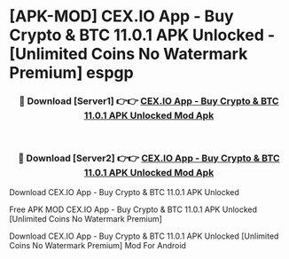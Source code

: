 # [APK-MOD] CEX.IO App - Buy Crypto & BTC 11.0.1 APK Unlocked - [Unlimited Coins No Watermark Premium] espgp



<div align="center">
<h3>🔴 Download [Server1] 👉👉 <a href="https://momento.my/?title=CEX.IO_App_-_Buy_Crypto_&_BTC_11.0.1_APK_Unlocked">CEX.IO App - Buy Crypto & BTC 11.0.1 APK Unlocked Mod Apk</a></h3><br>

<h3>🔴 Download [Server2] 👉👉 <a href="https://momento.my/?title=CEX.IO_App_-_Buy_Crypto_&_BTC_11.0.1_APK_Unlocked">CEX.IO App - Buy Crypto & BTC 11.0.1 APK Unlocked Mod Apk</a></h3>
</div>



Download CEX.IO App - Buy Crypto & BTC 11.0.1 APK Unlocked 

Free APK MOD CEX.IO App - Buy Crypto & BTC 11.0.1 APK Unlocked [Unlimited Coins No Watermark Premium]

Download CEX.IO App - Buy Crypto & BTC 11.0.1 APK Unlocked [Unlimited Coins No Watermark Premium] Mod For Android
